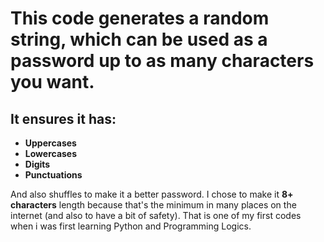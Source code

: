 # This code generates a random string, which can be used as a password up to as many characters you want. 

## It ensures it has:
- **Uppercases**
- **Lowercases**
- **Digits**
- **Punctuations**

And also shuffles to make it a better password.
I chose to make it **8+ characters** length because that's the minimum in many places on the internet (and also to have a bit of safety).
That is one of my first codes when i was first learning Python and Programming Logics.
